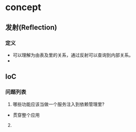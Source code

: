 # concept
## 发射(Reflection)
### 定义
- 可以理解为由表及里的关系，通过反射可以查询到内部关系。
- 

## IoC

### 问题列表
1. 哪些功能应该当做一个服务注入到依赖管理里?
- 贯穿整个应用

2. 